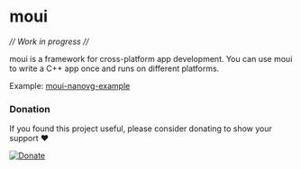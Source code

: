 moui
====

*// Work in progress //*

moui is a framework for cross-platform app development. You can use moui to
write a C++ app once and runs on different platforms.

Example: [moui-nanovg-example](https://github.com/olliwang/moui-nanovg-example)

### Donation
If you found this project useful, please consider donating to show your support ❤️ 

[![Donate](https://www.paypalobjects.com/en_US/i/btn/btn_donateCC_LG.gif)](https://www.paypal.com/cgi-bin/webscr?cmd=_s-xclick&hosted_button_id=3366Q3AVUJLTQ)
